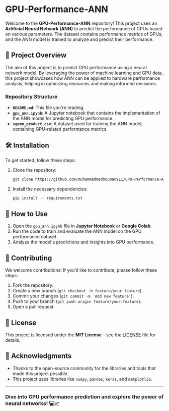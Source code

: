 
# GPU-Performance-ANN

Welcome to the **GPU-Performance-ANN** repository! This project uses an **Artificial Neural Network (ANN)** to predict the performance of GPUs based on various parameters. The dataset contains performance metrics of GPUs, and the ANN model is trained to analyze and predict their performance.

## 🚀 **Project Overview**

The aim of this project is to predict GPU performance using a neural network model. By leveraging the power of machine learning and GPU data, this project showcases how ANN can be applied to hardware performance analysis, helping in optimizing resources and making informed decisions.

### **Repository Structure**
- **`README.md`**: This file you're reading.
- **`gpu_ann.ipynb`**: A Jupyter notebook that contains the implementation of the ANN model for predicting GPU performance.
- **`sgemm_product.csv`**: A dataset used for training the ANN model, containing GPU-related performance metrics.

## 🛠️ **Installation**

To get started, follow these steps:

1. Clone the repository:
   ```bash
   git clone https://github.com/muhammadmadnouman911/GPU-Performance-ANN.git
   ```

2. Install the necessary dependencies:
   ```bash
   pip install -r requirements.txt
   ```

## 📝 **How to Use**

1. Open the `gpu_ann.ipynb` file in **Jupyter Notebook** or **Google Colab**.
2. Run the code to train and evaluate the ANN model on the GPU performance dataset.
3. Analyze the model's predictions and insights into GPU performance.

## 🤝 **Contributing**

We welcome contributions! If you’d like to contribute, please follow these steps:
1. Fork the repository.
2. Create a new branch (`git checkout -b feature/your-feature`).
3. Commit your changes (`git commit -m 'Add new feature'`).
4. Push to your branch (`git push origin feature/your-feature`).
5. Open a pull request.

## 📜 **License**

This project is licensed under the **MIT License** - see the [LICENSE](LICENSE) file for details.

## 🙏 **Acknowledgments**

- Thanks to the open-source community for the libraries and tools that made this project possible.
- This project uses libraries like `numpy`, `pandas`, `keras`, and `matplotlib`.

---

### Dive into GPU performance prediction and explore the power of neural networks! 💻📈
